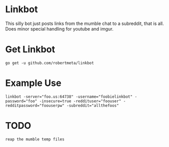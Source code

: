 # Linkbot
This silly bot just posts links from the mumble chat to a subreddit, that is all.  Does minor special handling for youtube and imgur. 

# Get Linkbot
    go get -u github.com/robertmeta/linkbot

# Example Use
    linkbot -server="foo.us:64738" -username="foobielinkbot" -password="foo" -insecure=true -reddituser="foouser" -redditpassword="foouserpw" -subreddit="allthefoos"

# TODO 
    reap the mumble temp files
